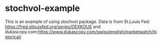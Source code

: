 # stochvol-example

This is an example of using stochvol package. Data is from St.Louis Fed: https://fred.stlouisfed.org/series/DEXKOUS and dukascopy.com:https://www.dukascopy.com/swiss/english/marketwatch/historical/ 
